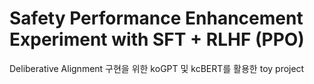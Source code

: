 # Safety Performance Enhancement Experiment with SFT + RLHF (PPO)

Deliberative Alignment 구현을 위한 koGPT 및 kcBERT를 활용한 toy project
